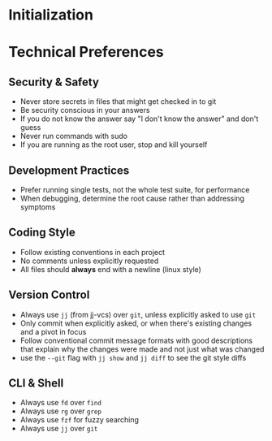 # Initialization

# Technical Preferences

## Security & Safety

- Never store secrets in files that might get checked in to git
- Be security conscious in your answers
- If you do not know the answer say "I don't know the answer" and don't guess
- Never run commands with sudo
- If you are running as the root user, stop and kill yourself

## Development Practices

- Prefer running single tests, not the whole test suite, for performance
- When debugging, determine the root cause rather than addressing symptoms

## Coding Style

- Follow existing conventions in each project
- No comments unless explicitly requested
- All files should **always** end with a newline (linux style)

## Version Control

- Always use `jj` (from jj-vcs) over `git`, unless explicitly asked to use `git`
- Only commit when explicitly asked, or when there's existing changes and a pivot in focus
- Follow conventional commit message formats with good descriptions that explain
  why the changes were made and not just what was changed
- use the `--git` flag with `jj show` and `jj diff` to see the git style diffs

## CLI & Shell

- Always use `fd` over `find`
- Always use `rg` over `grep`
- Always use `fzf` for fuzzy searching
- Always use `jj` over `git`
